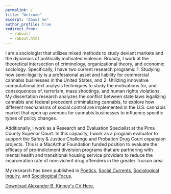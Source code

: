 ```yaml
---
permalink: /
title: "Welcome"
excerpt: "About me"
author_profile: true
redirect_from: 
  - /about/
  - /about.html
---
```


I am a sociologist that utilizes mixed methods to study deviant markets and the dynamics of politically motivated violence. Broadly, I work at the theoretical intersection of criminology, organizational theory, and economic sociology. Specifically, I have two current research programs: 1. Studying how semi-legality is a professional asset and liability for commercial cannabis businesses in the United States, and 2. Utilizing innovative computational text analysis techniques to study the motivations for, and consequences of, terrorism, mass shootings, and human rights violations. My dissertation research analyzes the conflict between state laws legalizing cannabis and federal precedent criminalizing cannabis, to explore how different mechanisms of social control are implemented in the U.S. cannabis market that open up avenues for cannabis businesses to influence specific types of policy changes.

Additionally, I work as a Research and Evaluation Specialist at the Pima County Superior Court. In this capacity, I work as a program evaluator to support the Safety & Justice Challenge and Probation Drug Court expansion projects. This is a MacArthur Foundation funded position to evaluate the efficacy of pre-indictment diversion programs that are partnering with mental health and transitional housing service providers to reduce the incarceration rate of non-violent drug offenders in the greater Tucson area.

My research has been published in [Poetics](https://doi.org/10.1016/j.poetic.2018.05.001), [Social Currents](https://journals.sagepub.com/doi/full/10.1177/2329496519880314), [Sociological Inquiry](https://onlinelibrary.wiley.com/doi/full/10.1111/soin.12409), and [Sociological Focus](https://www.tandfonline.com/doi/full/10.1080/00380237.2020.1845260).

[Download Alexander B. Kinney's CV Here.](https://www.alexanderkinney.com/files/CV21.pdf) 


